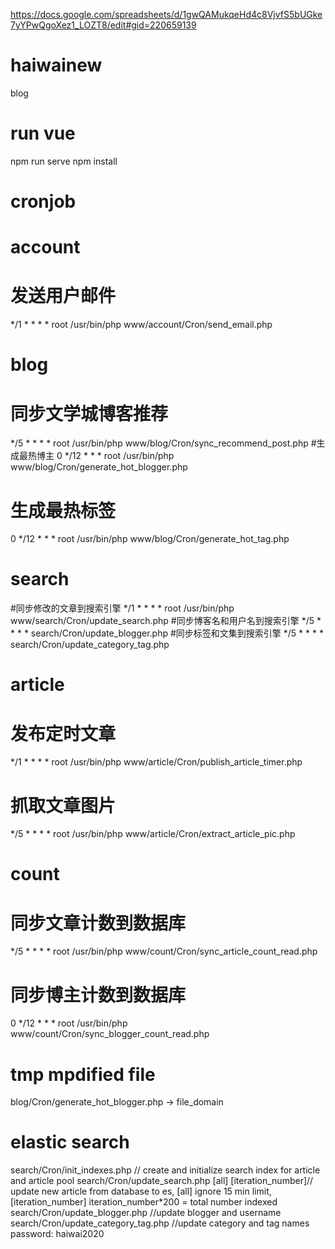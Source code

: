 https://docs.google.com/spreadsheets/d/1gwQAMukqeHd4c8VjvfS5bUGke7yYPwQgoXez1_LOZT8/edit#gid=220659139

# haiwainew
blog

# run vue
npm run serve 
npm install  

# cronjob
# account
# 发送用户邮件
*/1 * * * * root /usr/bin/php www/account/Cron/send_email.php	

# blog
# 同步文学城博客推荐
*/5 * * * * root /usr/bin/php www/blog/Cron/sync_recommend_post.php
#生成最热博主
0 */12 * * * root /usr/bin/php www/blog/Cron/generate_hot_blogger.php	
# 生成最热标签
0 */12 * * * root /usr/bin/php www/blog/Cron/generate_hot_tag.php

# search
#同步修改的文章到搜索引擎
*/1 * * * * root /usr/bin/php www/search/Cron/update_search.php
#同步博客名和用户名到搜索引擎
*/5 * * * * search/Cron/update_blogger.php 
#同步标签和文集到搜索引擎
*/5 * * * * search/Cron/update_category_tag.php

# article
# 发布定时文章
*/1 * * * * root /usr/bin/php www/article/Cron/publish_article_timer.php
# 抓取文章图片
*/5 * * * * root /usr/bin/php www/article/Cron/extract_article_pic.php

# count
# 同步文章计数到数据库
*/5 * * * * root /usr/bin/php www/count/Cron/sync_article_count_read.php
# 同步博主计数到数据库
0 */12 * * * root /usr/bin/php www/count/Cron/sync_blogger_count_read.php


# tmp mpdified file
blog/Cron/generate_hot_blogger.php   ->  file_domain

# elastic search
search/Cron/init_indexes.php // create and initialize search index for article and article pool
search/Cron/update_search.php [all] [iteration_number]// update new article from database to es, [all] ignore 15 min limit, [iteration_number] iteration_number*200 = total number indexed
search/Cron/update_blogger.php  //update blogger and username
search/Cron/update_category_tag.php  //update category and tag names
password: haiwai2020













